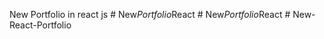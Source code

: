 New Portfolio in react js
#   N e w _ P o r t f o l i o _ R e a c t  
 #   N e w _ P o r t f o l i o _ R e a c t  
 #   N e w - R e a c t - P o r t f o l i o  
 